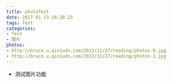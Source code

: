 ```yaml
---
title: photoTest
date: 2017-01-13 16:30:23
tags: Test 
categories:
- Test
- 图片
photos: 
- http://bruce.u.qiniudn.com/2013/11/27/reading/photos-0.jpg
- http://bruce.u.qiniudn.com/2013/11/27/reading/photos-1.jpg
---
```

- 测试图片功能